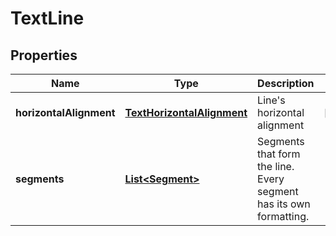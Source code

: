 
# TextLine

## Properties
Name | Type | Description | Notes
------------ | ------------- | ------------- | -------------
**horizontalAlignment** | [**TextHorizontalAlignment**](TextHorizontalAlignment.md) | Line&#39;s horizontal alignment |  [optional]
**segments** | [**List&lt;Segment&gt;**](Segment.md) | Segments that form the line. Every segment has its own formatting. | 



